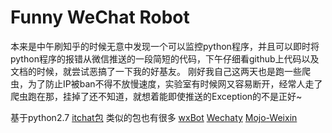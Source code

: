 # Funny WeChat Robot
本来是中午刷知乎的时候无意中发现一个可以监控python程序，并且可以即时将python程序的报错从微信推送的一段简短的代码，下午仔细看github上代码以及文档的时候，就尝试恶搞了一下我的好基友。
刚好我自己这两天也是跑一些爬虫，为了防止IP被ban不得不放慢速度，实验室有时候网又容易断开，经常人走了爬虫跑在那，挂掉了还不知道，就想着能即使推送的Exception的不是正好~

基于python2.7 [itchat包](https://github.com/littlecodersh/itchat)
类似的包也有很多 [wxBot](https://github.com/liuwons/wxBot)
[Wechaty](https://github.com/Chatie/wechaty)
[Mojo-Weixin](https://github.com/sjdy521/Mojo-Weixin)
